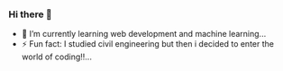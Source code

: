 ### Hi there 👋
- 🌱 I’m currently learning web development and machine learning...
- ⚡ Fun fact: I studied civil engineering but then i decided to enter the world of coding!!...

<!--
**SamAbdallah/SamAbdallah** is a ✨ _special_ ✨ repository because its `README.md` (this file) appears on your GitHub profile.

Here are some ideas to get you started:

- 🔭 I’m currently working on ...
- 🌱 I’m currently learning ...
- 👯 I’m looking to collaborate on ...
- 🤔 I’m looking for help with ...
- 💬 Ask me about ...
- 📫 How to reach me: ...
- 😄 Pronouns: ...
- ⚡ Fun fact: ...
-->
